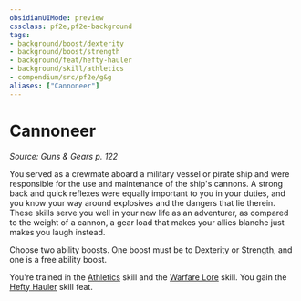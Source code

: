 ```yaml
---
obsidianUIMode: preview
cssclass: pf2e,pf2e-background
tags:
- background/boost/dexterity
- background/boost/strength
- background/feat/hefty-hauler
- background/skill/athletics
- compendium/src/pf2e/g&g
aliases: ["Cannoneer"]
---
```

# Cannoneer
*Source: Guns & Gears p. 122*  

You served as a crewmate aboard a military vessel or pirate ship and were responsible for the use and maintenance of the ship's cannons. A strong back and quick reflexes were equally important to you in your duties, and you know your way around explosives and the dangers that lie therein. These skills serve you well in your new life as an adventurer, as compared to the weight of a cannon, a gear load that makes your allies blanche just makes you laugh instead.

Choose two ability boosts. One boost must be to Dexterity or Strength, and one is a free ability boost.

You're trained in the [Athletics](/compendium/skills.md#Athletics) skill and the [Warfare Lore](/compendium/skills.md#Lore) skill. You gain the [Hefty Hauler](/compendium/feats/hefty-hauler.md) skill feat.